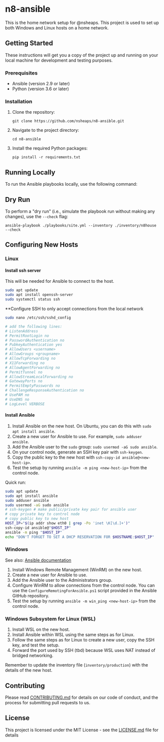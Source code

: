 # n8-ansible

This is the home network setup for @nsheaps. This project is used to set up both Windows and Linux hosts on a home network.

## Getting Started

These instructions will get you a copy of the project up and running on your local machine for development and testing purposes.

### Prerequisites

- Ansible (version 2.9 or later)
- Python (version 3.6 or later)

### Installation

1. Clone the repository:
    ```
    git clone https://github.com/nsheaps/n8-ansible.git
    ```
2. Navigate to the project directory:
    ```
    cd n8-ansible
    ```
3. Install the required Python packages:
    ```
    pip install -r requirements.txt
    ```

## Running Locally

To run the Ansible playbooks locally, use the following command:

## Dry Run

To perform a "dry run" (i.e., simulate the playbook run without making any changes), use the `--check` flag:

`ansible-playbook ./playbooks/site.yml --inventory ./inventory/n8house --check`

## Configuring New Hosts

### Linux

#### Install ssh server

This will be needed for Ansible to connect to the host.

```bash
sudo apt update
sudo apt install openssh-server
sudo systemctl status ssh
```

**Configure SSH to only accept connections from the local network

```bash
sudo nano /etc/ssh/sshd_config

# add the following lines:
# ListenAddress
# PermitRootLogin no
# PasswordAuthentication no
# PubkeyAuthentication yes
# AllowUsers <username>
# AllowGroups <groupname>
# AllowTcpForwarding no
# X11Forwarding no
# AllowAgentForwarding no
# PermitTunnel no
# AllowStreamLocalForwarding no
# GatewayPorts no
# PermitEmptyPasswords no
# ChallengeResponseAuthentication no
# UsePAM no
# UseDNS no
# LogLevel VERBOSE


```

#### Install Ansible

1. Install Ansible on the new host. On Ubuntu, you can do this with `sudo apt install ansible`.
2. Create a new user for Ansible to use. For example, `sudo adduser ansible`.
3. Add the Ansible user to the `sudo` group: `sudo usermod -aG sudo ansible`.
4. On your control node, generate an SSH key pair with `ssh-keygen`.
5. Copy the public key to the new host with `ssh-copy-id ansible@<new-host-ip>`.
6. Test the setup by running `ansible -m ping <new-host-ip>` from the control node.

Quick run:

```bash
sudo apt update
sudo apt install ansible
sudo adduser ansible
sudo usermod -aG sudo ansible
# ssh-keygen # make public/private key pair for ansible user
# copy private key to control node
# copy public key to new host
HOST_IP="$(ip addr show eth0 | grep -Po 'inet \K[\d.]+')"
ssh-copy-id ansible@"$HOST_IP"
ansible -m ping "$HOST_IP"
echo "DON'T FORGET TO SET A DHCP RESERVATION FOR $HOSTNAME:$HOST_IP"
```

### Windows

See also: [Ansible documentation](https://docs.ansible.com/ansible/latest/user_guide/windows_setup.html)

1. Install Windows Remote Management (WinRM) on the new host.
2. Create a new user for Ansible to use.
3. Add the Ansible user to the Administrators group.
4. Configure WinRM to allow connections from the control node. You can use the `ConfigureRemotingForAnsible.ps1` script provided in the Ansible GitHub repository.
5. Test the setup by running `ansible -m win_ping <new-host-ip>` from the control node.

### Windows Subsystem for Linux (WSL)

1. Install WSL on the new host.
2. Install Ansible within WSL using the same steps as for Linux.
3. Follow the same steps as for Linux to create a new user, copy the SSH key, and test the setup.
4. Forward the port used by SSH (tbd) because WSL uses NAT instead of bridged networking.

Remember to update the inventory file (`inventory/production`) with the details of the new host.

## Contributing

Please read [CONTRIBUTING.md](CONTRIBUTING.md) for details on our code of conduct, and the process for submitting pull requests to us.

## License

This project is licensed under the MIT License - see the [LICENSE.md](LICENSE.md) file for details